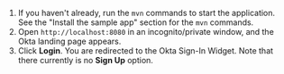 1. If you haven't already, run the `mvn` commands to start the application. See the "Install the sample app" section for the `mvn` commands.
2. Open `http://localhost:8080` in an incognito/private window, and the Okta <StackSnippet snippet="applang" noSelector inline /> landing page appears.
3. Click **Login**. You are redirected to the Okta Sign-In Widget. Note that there currently is no **Sign Up** option.

